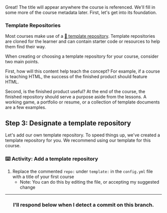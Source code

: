 Great! The title will appear anywhere the course is referenced. We'll fill in some more of the course metadata later. First, let's get into its foundation.

### Template Repositories
Most courses make use of a [:book: template repository](https://github.github.com/learning-lab-equipment/#/2-4-template). Template repositories are cloned for the learner and can contain starter code or resources to help them find their way.

When creating or choosing a template repository for your course, consider two main points.

First, how will this content help teach the concept? For example, if a course is teaching HTML, the success of the finished product should feature HTML.

Second, is the finished product useful? At the end of the course, the finished repository should serve a purpose aside from the lessons. A working game, a portfolio or resume, or a collection of template documents are a few examples.

## Step 3: Designate a template repository
Let's add our own template repository. To speed things up, we've created a template repository for you. We recommend using our template for this course.

### :keyboard: Activity: Add a template repository

1. Replace the commented `repo:` under `template:` in the `config.yml` file with a title of your first course
    - Note: You can do this by editing the file, or accepting my suggested change

<hr>
<h3 align="center">I'll respond below when I detect a commit on this branch.</h3>
